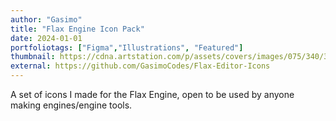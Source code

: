 ```yaml
---
author: "Gasimo"
title: "Flax Engine Icon Pack"
date: 2024-01-01
portfoliotags: ["Figma","Illustrations", "Featured"]
thumbnail: https://cdna.artstation.com/p/assets/covers/images/075/340/302/small_square/gasimo-gasimo-frame-1.jpg?1714337476
external: https://github.com/GasimoCodes/Flax-Editor-Icons
---
```

A set of icons I made for the Flax Engine, open to be used by anyone making engines/engine tools.